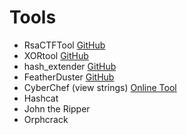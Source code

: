 # Tools
- RsaCTFTool [GitHub](https://github.com/Ganapati/RsaCtfTool)
- XORtool [GitHub](https://github.com/hellman/xortool)
- hash_extender [GitHub](https://github.com/iagox86/hash_extender)
- FeatherDuster [GitHub](https://github.com/nccgroup/featherduster)
- CyberChef (view strings) [Online Tool](https://gchq.github.io/CyberChef/)
- Hashcat
- John the Ripper
- Orphcrack
